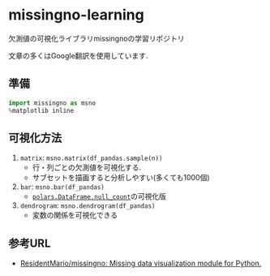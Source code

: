 # missingno-learning
欠測値の可視化ライブラリmissingnoの学習リポジトリ

文章の多くはGoogle翻訳を使用しています.

## 準備
```py
import missingno as msno
%matplotlib inline
```

## 可視化方法
1. ```matrix```: ```msno.matrix(df_pandas.sample(n))```
    * 行・列ごとの欠測値を可視化する.
    * サブセットを描画すると分析しやすい(多くても1000個)
1. ```bar```: ```msno.bar(df_pandas)```
    * [```polars.DataFrame.null_count```](https://docs.pola.rs/py-polars/html/reference/dataframe/api/polars.DataFrame.null_count.html)の可視化版
1. ```dendrogram```: ```msno.dendrogram(df_pandas)```
    * 変数の関係を可視化できる


## 参考URL
* [ResidentMario/missingno: Missing data visualization module for Python.](https://github.com/ResidentMario/missingno)

